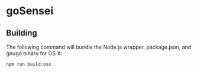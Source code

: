 # goSensei

## Building

The following command will bundle the Node.js wrapper, package.json, and gnugo binary for OS X:

    npm run build:osx
